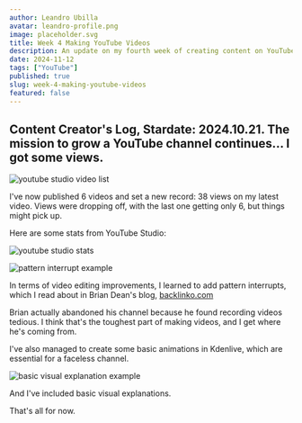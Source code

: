 ```yaml
---
author: Leandro Ubilla
avatar: leandro-profile.png
image: placeholder.svg
title: Week 4 Making YouTube Videos
description: An update on my fourth week of creating content on YouTube 🎬
date: 2024-11-12
tags: ["YouTube"]
published: true
slug: week-4-making-youtube-videos
featured: false
---
```


## Content Creator's Log, Stardate: 2024.10.21. The mission to grow a YouTube channel continues... I got some views.

![youtube studio video list](/blog/02/studio-stats-01.png)

I've now published 6 videos and set a new record: 38 views on my latest video. 
Views were dropping off, with the last one getting only 6, but things might pick up.

Here are some stats from YouTube Studio:

![youtube studio stats](/blog/02/studio-stats-02.png)

![pattern interrupt example](/blog/02/text-1.png)

In terms of video editing improvements, I learned to add pattern interrupts, 
which I read about in Brian Dean's blog, [backlinko.com](https://www.backlinko.com)

Brian actually abandoned his channel because he found recording videos tedious. 
I think that's the toughest part of making videos, and I get where he's coming from.

I've also managed to create some basic animations in Kdenlive, 
which are essential for a faceless channel.

![basic visual explanation example](/blog/02/mongo-exp-03.png)

And I've included basic visual explanations.

That's all for now.